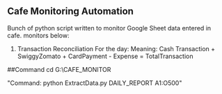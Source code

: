 ## Cafe Monitoring Automation
Bunch of python script written to monitor Google Sheet data entered in cafe. 
monitors below:
1. Transaction Reconciliation For the day: Meaning:
Cash Transaction + SwiggyZomato + CardPayment - Expense = TotalTransaction

##Command
cd G:\CAFE_MONITOR

"Command: python ExtractData.py DAILY_REPORT  A1:O500" 
